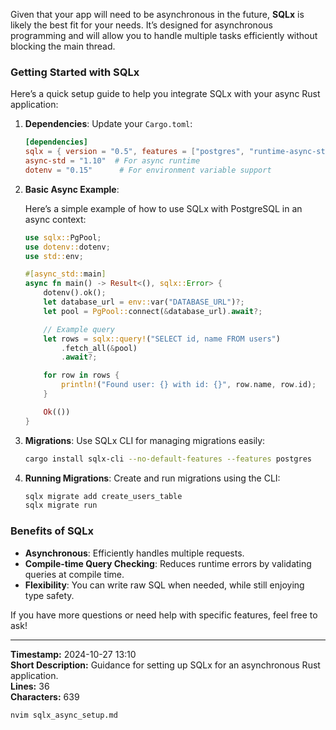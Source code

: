 Given that your app will need to be asynchronous in the future, **SQLx** is likely the best fit for your needs. It’s designed for asynchronous programming and will allow you to handle multiple tasks efficiently without blocking the main thread. 

### Getting Started with SQLx

Here’s a quick setup guide to help you integrate SQLx with your async Rust application:

1. **Dependencies**: Update your `Cargo.toml`:

   ```toml
   [dependencies]
   sqlx = { version = "0.5", features = ["postgres", "runtime-async-std"] }
   async-std = "1.10"  # For async runtime
   dotenv = "0.15"      # For environment variable support
   ```

2. **Basic Async Example**:

   Here’s a simple example of how to use SQLx with PostgreSQL in an async context:

   ```rust
   use sqlx::PgPool;
   use dotenv::dotenv;
   use std::env;

   #[async_std::main]
   async fn main() -> Result<(), sqlx::Error> {
       dotenv().ok();
       let database_url = env::var("DATABASE_URL")?;
       let pool = PgPool::connect(&database_url).await?;

       // Example query
       let rows = sqlx::query!("SELECT id, name FROM users")
           .fetch_all(&pool)
           .await?;

       for row in rows {
           println!("Found user: {} with id: {}", row.name, row.id);
       }

       Ok(())
   }
   ```

3. **Migrations**: Use SQLx CLI for managing migrations easily:

   ```bash
   cargo install sqlx-cli --no-default-features --features postgres
   ```

4. **Running Migrations**: Create and run migrations using the CLI:

   ```bash
   sqlx migrate add create_users_table
   sqlx migrate run
   ```

### Benefits of SQLx

- **Asynchronous**: Efficiently handles multiple requests.
- **Compile-time Query Checking**: Reduces runtime errors by validating queries at compile time.
- **Flexibility**: You can write raw SQL when needed, while still enjoying type safety.

If you have more questions or need help with specific features, feel free to ask!

---

**Timestamp:** 2024-10-27 13:10  
**Short Description:** Guidance for setting up SQLx for an asynchronous Rust application.  
**Lines:** 36  
**Characters:** 639  
```bash
nvim sqlx_async_setup.md
```
